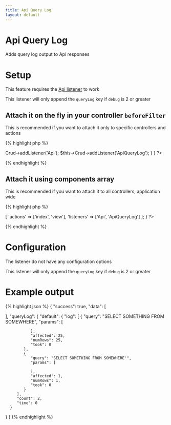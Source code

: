```yaml
---
title: Api Query Log
layout: default
---
```


# Api Query Log

Adds query log output to Api responses

# Setup

This feature requires the [Api listener]({{site.url}}/docs/listeners/api.html) to work

This listener will only append the `queryLog` key if `debug` is 2 or greater

## Attach it on the fly in your controller `beforeFilter`

This is recommended if you want to attach it only to specific controllers and actions

{% highlight php %}
<?php
class SamplesController extends AppController {

  public function beforeFilter() {
    $this->Crud->addListener('Api');
    $this->Crud->addListener('ApiQueryLog');
  }

}
?>
{% endhighlight %}

## Attach it using components array

This is recommended if you want to attach it to all controllers, application wide

{% highlight php %}
<?php
class SamplesController extends AppController {

  public $components = [
    'RequestHandler',
    'Crud.Crud' => [
      'actions' => ['index', 'view'],
      'listeners' => ['Api', 'ApiQueryLog']
    ];

}
?>
{% endhighlight %}

# Configuration

The listener do not have any configuration options

This listener will only append the `queryLog` key if `debug` is 2 or greater

# Example output

{% highlight json %}
{
   "success": true,
   "data": [

   ],
   "queryLog": {
      "default": {
         "log": [
            {
               "query": "SELECT SOMETHING FROM SOMEWHERE",
               "params": [

               ],
               "affected": 25,
               "numRows": 25,
               "took": 0
            },
            {
               "query": "SELECT SOMETHING FROM SOMEWHERE'",
               "params": [

               ],
               "affected": 1,
               "numRows": 1,
               "took": 0
            }
         ],
         "count": 2,
         "time": 0
      }
   }
}
{% endhighlight %}
